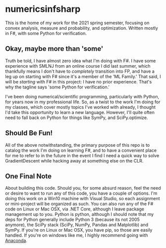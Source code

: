 # numericsinfsharp

This is the home of my work for the 2021 spring semester, focusing on convex
analysis, measure and probability, and optimization. Written mostly in F#, with
some Python for verification.

## Okay, maybe more than 'some' 

Truth be told, I have almost zero idea what I'm doing with F#. I have some
experience with SMLNJ from an online course I did last summer, which thankfully
means I don't have to *completely* transition into FP, and have a leg up on
starting with F# since it's a member of the 'ML Family.' That said, I will be
*starting* with F# in this project: I have no prior experience. That's why the
tagline says 'some Python for verification.'

I've been doing numerical/scientific programming, particularly with Python, for
years now in my professional life. So, as a twist to the work I'm doing for my
classes, which cover mostly topics I've worked with already, I thought I'd take
this opportunity to learn a new language. However, I'll quite often need to fall
back on Python for things like SymPy, and SciPy.optimize.

## Should Be Fun!

All of the above notwithstanding, the primary purpose of this repo is to catalog
the work I'm doing on learning F#, and to have a convenient place for me to
refer to in the future in the event I find I need a quick way to solve
GradientDescent while hacking away at something else on the CLR. 

## One Final Note

About building this code. Should you, for some absurd reason, feel the need or
desire to want to run any of this code, you have a couple of options. I'm doing
this work on a Win10 machine with Visual Studio, so each assignment or
mini-project will be organized as such. You can also run any of the F# code on
Linux or Mac OSX, via .NET Core, although I leave package management up to you.
Python is python, although I should note that my deps for Python generally
include Python 3 (because its not 2005 anymore), the SciPy stack (SciPy, NumPy,
Pandas and Matplotlib) and SymPy. If you're on Linux or Mac OSX, you have pip,
so those are easily handled. If you're on windows like me, I highly recommend
going with [Anaconda](https://www.anaconda.com/).
